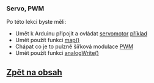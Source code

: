 ### Servo, PWM

Po této lekci byste měli: 

- Umět k Arduinu připojit a ovládat [servomotor](https://navody.dratek.cz/arduino-projekty/servo-motor.html) [příklad](/prezentace/03_priklad.md)
- Umět použít funkci [map()](https://bastlirna.hwkitchen.cz/uzitecne-funkce-3/#map)
- Chápat co je to pulzně šířková modulace [PWM](https://cs.wikipedia.org/wiki/Pulzn%C4%9B_%C5%A1%C3%AD%C5%99kov%C3%A1_modulace)
- Umět použít funkci [analogWrite()](https://bastlirna.hwkitchen.cz/arduino-zaklady-6-zhasinani/)

## [Zpět na obsah](README.md)

